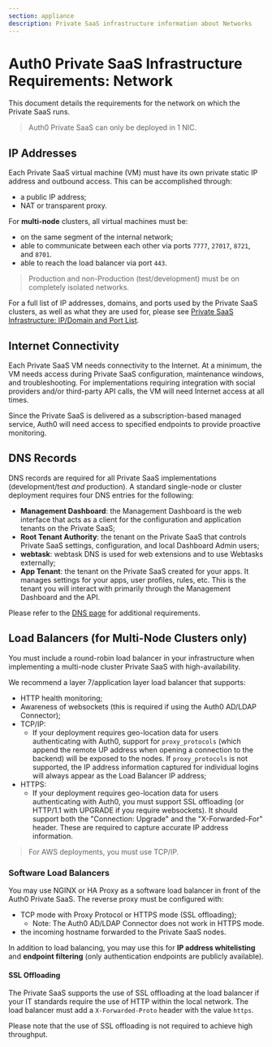 ```yaml
---
section: appliance
description: Private SaaS infrastructure information about Networks
---
```


# Auth0 Private SaaS Infrastructure Requirements: Network

This document details the requirements for the network on which the Private SaaS runs.

> Auth0 Private SaaS can only be deployed in 1 NIC.

## IP Addresses

Each Private SaaS virtual machine (VM) must have its own private static IP address and outbound access. This can be accomplished through:

* a public IP address;
* NAT or transparent proxy.

For **multi-node** clusters, all virtual machines must be:
* on the same segment of the internal network;
* able to communicate between each other via ports `7777`, `27017`, `8721`, and `8701`.
* able to reach the load balancer via port `443`.

> Production and non-Production (test/development) must be on completely isolated networks.

For a full list of IP addresses, domains, and ports used by the Private SaaS clusters, as well as what they are used for, please see [Private SaaS Infrastructure: IP/Domain and Port List](/appliance/infrastructure/ip-domain-port-list).


## Internet Connectivity

Each Private SaaS VM needs connectivity to the Internet. At a minimum, the VM needs access during Private SaaS configuration, maintenance windows, and troubleshooting. For implementations requiring integration with social providers and/or third-party API calls, the VM will need Internet access at all times.

Since the Private SaaS is delivered as a subscription-based managed service, Auth0 will need access to specified endpoints to provide proactive monitoring.

## DNS Records

DNS records are required for all Private SaaS implementations (development/test *and* production). A standard single-node or cluster deployment requires four DNS entries for the following:

* **Management Dashboard**: the Management Dashboard is the web interface that acts as a client for the configuration and application tenants on the Private SaaS;
* **Root Tenant Authority**: the tenant on the Private SaaS that controls Private SaaS settings, configuration, and local Dashboard Admin users;
* **webtask**: webtask DNS is used for web extensions and to use Webtasks externally;
* **App Tenant**: the tenant on the Private SaaS created for your apps. It manages settings for your apps, user profiles, rules, etc. This is the tenant you will interact with primarily through the Management Dashboard and the API.

Please refer to the [DNS page](/appliance/infrastructure/dns) for additional requirements.

## Load Balancers (for Multi-Node Clusters only)

You must include a round-robin load balancer in your infrastructure when implementing a multi-node cluster Private SaaS with high-availability.

We recommend a layer 7/application layer load balancer that supports:

* HTTP health monitoring;
* Awareness of websockets (this is required if using the Auth0 AD/LDAP Connector);
* TCP/IP:
    * If your deployment requires geo-location data for users authenticating with Auth0, support for `proxy_protocols` (which append the remote UP address when opening a connection to the backend) will be exposed to the nodes. If `proxy_protocols` is not supported, the IP address information captured for individual logins will always appear as the Load Balancer IP address;
* HTTPS:
    * If your deployment requires geo-location data for users authenticating with Auth0, you must support SSL offloading (or HTTP/1.1 with UPGRADE if you require websockets). It should support both the "Connection: Upgrade" and the "X-Forwarded-For" header. These are required to capture accurate IP address information.

> For AWS deployments, you must use TCP/IP.

### Software Load Balancers

You may use NGINX or HA Proxy as a software load balancer in front of the Auth0 Private SaaS. The reverse proxy must be configured with:

* TCP mode with Proxy Protocol or HTTPS mode (SSL offloading);
    * Note: The Auth0 AD/LDAP Connector does not work in HTTPS mode.
* the incoming hostname forwarded to the Private SaaS nodes.

In addition to load balancing, you may use this for **IP address whitelisting** and **endpoint filtering** (only authentication endpoints are publicly available).

#### SSL Offloading

The Private SaaS supports the use of SSL offloading at the load balancer if your IT standards require the use of HTTP within the local network. The load balancer must add a `X-Forwarded-Proto` header with the value `https`.

Please note that the use of SSL offloading is not required to achieve high throughput.
